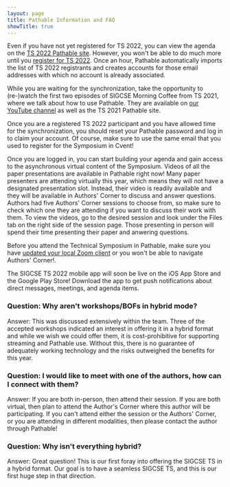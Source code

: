 ```yaml
---
layout: page
title: Pathable Information and FAQ
showTitle: true
---
```


Even if you have not yet registered for TS 2022, you can view the agenda on the [TS 2022 Pathable site](http://pathable.sigcse2022.org). However, you won't be able to do much more until you [register for TS 2022](/participants#registration). Once an hour, Pathable automatically imports the list of TS 2022 registrants and creates accounts for those email addresses with which no account is already associated.

While you are waiting for the synchronization, take the opportunity to (re-)watch the first two episodes of SIGCSE Morning Coffee from TS 2021, where we talk about how to use Pathable. They are available on [our YouTube channel](https://www.youtube.com/channel/UCRDfbezh3rJG0wgg-J8DExA) as well as the TS 2021 Pathable site.

Once you are a registered TS 2022 participant and you have allowed time for the synchronization, you should reset your Pathable password and log in to claim your account. Of course, make sure to use the same email that you used to register for the Symposium in Cvent!

Once you are logged in, you can start building your agenda and gain access to the asynchronous virtual content of the Symposium. Videos of all the paper presentations are available in Pathable right now! Many paper presenters are attending virtually this year, which means they will not have a designated presentation slot. Instead, their video is readily available and they will be available in Authors' Corner to discuss and answer questions. Authors had five Authors' Corner sessions to choose from, so make sure to check which one they are attending if you want to discuss their work with them. To view the videos, go to the desired session and look under the Files tab on the right side of the session page. Those presenting in person will spend their time presenting their paper and anwering questions.

Before you attend the Technical Symposium in Pathable, make sure you have [updated your local Zoom client](https://support.zoom.us/hc/en-us/articles/201362233-Upgrade-update-to-the-latest-version) or you won't be able to navigate Authors' Corner!.

The SIGCSE TS 2022 mobile app will soon be live on the iOS App Store and the Google Play Store!  Download the app to get push notifications about direct messages, meetings, and agenda items.

### Question: Why aren't workshops/BOFs in hybrid mode?

Answer:  This was discussed extensively within the team. Three of the accepted workshops indicated an interest in offering it in a hybrid format and while we wish we could offer them, it is cost-prohibitive for supporting streaming and Pathable use.  Without this, there is no guarantee of adequately working technology and the risks outweighed the benefits for this year.  

### Question: I would like to meet with one of the authors, how can I connect with them?

Answer:  If you are both in-person, then attend their session.  If you are both virtual, then plan to attend the Author's Corner where this author will be participating.  If you can't attend either the session or the Authors' Corner, or you are attending in different modalities, then please contact the author through Pathable!

### Question: Why isn't everything hybrid?

Answer: Great question! This is our first foray into offering the SIGCSE TS in a hybrid format.  Our goal is to have a seamless SIGCSE TS, and this is our first huge step in that direction.  
